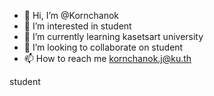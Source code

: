 - 👋 Hi, I’m @Kornchanok
- 👀 I’m interested in student
- 🌱 I’m currently learning kasetsart university
- 💞️ I’m looking to collaborate on student
- 📫 How to reach me kornchanok.j@ku.th

<!---
Kornchano/Kornchano is a ✨ special ✨ repository because its `README.md` (this file) appears on your GitHub profile.
You can click the Preview link to take a look at your changes.
---> student
